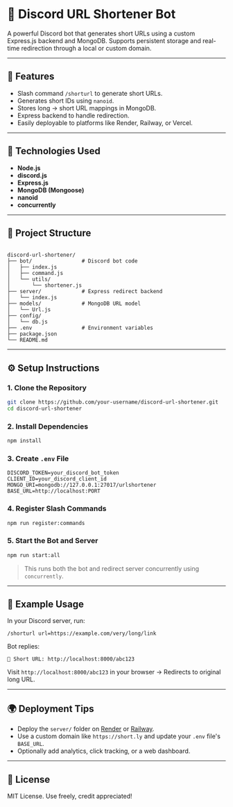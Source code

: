 # 🔗 Discord URL Shortener Bot

A powerful Discord bot that generates short URLs using a custom Express.js backend and MongoDB. Supports persistent storage and real-time redirection through a local or custom domain.

---

## 🚀 Features

- Slash command `/shorturl` to generate short URLs.
- Generates short IDs using `nanoid`.
- Stores long → short URL mappings in MongoDB.
- Express backend to handle redirection.
- Easily deployable to platforms like Render, Railway, or Vercel.

---

## 🧱 Technologies Used

- **Node.js**
- **discord.js**
- **Express.js**
- **MongoDB (Mongoose)**
- **nanoid**
- **concurrently**

---

## 📁 Project Structure

```

discord-url-shortener/
├── bot/                # Discord bot code
│   ├── index.js
│   ├── command.js
│   └── utils/
│       └── shortener.js
├── server/             # Express redirect backend
│   └── index.js
├── models/             # MongoDB URL model
│   └── Url.js
├── config/
│   └── db.js
├── .env                # Environment variables
├── package.json
└── README.md

````

---

## ⚙️ Setup Instructions

### 1. Clone the Repository
```bash
git clone https://github.com/your-username/discord-url-shortener.git
cd discord-url-shortener
````

### 2. Install Dependencies

```bash
npm install
```

### 3. Create `.env` File

```env
DISCORD_TOKEN=your_discord_bot_token
CLIENT_ID=your_discord_client_id
MONGO_URI=mongodb://127.0.0.1:27017/urlshortener
BASE_URL=http://localhost:PORT
```

### 4. Register Slash Commands

```bash
npm run register:commands
```

### 5. Start the Bot and Server

```bash
npm run start:all
```

> This runs both the bot and redirect server concurrently using `concurrently`.

---

## 🔗 Example Usage

In your Discord server, run:

```
/shorturl url=https://example.com/very/long/link
```

Bot replies:

```
🔗 Short URL: http://localhost:8000/abc123
```

Visit `http://localhost:8000/abc123` in your browser → Redirects to original long URL.

---

## 🌍 Deployment Tips

* Deploy the `server/` folder on [Render](https://render.com) or [Railway](https://railway.app).
* Use a custom domain like `https://short.ly` and update your `.env` file's `BASE_URL`.
* Optionally add analytics, click tracking, or a web dashboard.

---

## 📜 License

MIT License. Use freely, credit appreciated!


